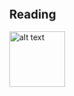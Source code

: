 


## Reading 
<a href="reading.md">
    <img src="books_thumbnail.png" 
    height="100" alt="alt text" title="Click to enlarge"></a>




